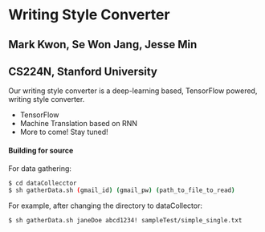 # Writing Style Converter

## Mark Kwon, Se Won Jang, Jesse Min
## CS224N, Stanford University


Our writing style converter is a deep-learning based, TensorFlow powered, writing style converter.

  - TensorFlow
  - Machine Translation based on RNN
  - More to come! Stay tuned!

#### Building for source
For data gathering:
```sh
$ cd dataCollecctor
$ sh gatherData.sh (gmail_id) (gmail_pw) (path_to_file_to_read)
```
For example, after changing the directory to dataCollector:
```sh
$ sh gatherData.sh janeDoe abcd1234! sampleTest/simple_single.txt
```
